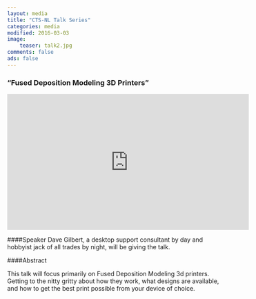 ```yaml
---
layout: media
title: "CTS-NL Talk Series"
categories: media
modified: 2016-03-03
image:
    teaser: talk2.jpg
comments: false
ads: false
---
```

### “Fused Deposition Modeling 3D Printers”

<iframe width="560" height="315" src="https://www.youtube.com/embed/VjFMmrfPi6s" frameborder="0" allowfullscreen></iframe>

####Speaker
Dave Gilbert, a desktop support consultant by day and hobbyist jack of all trades by night, will be giving the talk.

####Abstract

This talk will focus primarily on Fused Deposition Modeling 3d printers. Getting to the nitty gritty about how they work, what designs are available, and how to get the best print possible from your device of choice.
